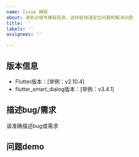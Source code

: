 ```yaml
---
name: Issue 模板
about: 请务必填写模板信息，这样能快速定位问题和解决问题
title: ''
labels: ''
assignees: ''

---
```


## 版本信息
- Flutter版本：[举例：v2.10.4]
- flutter_smart_dialog版本：[举例：v3.4.1]

## 描述bug/需求
请准确描述bug或需求

## 问题demo
<!-- 提供可复现问题的最简demo（可执行的main文件），可以节省大量的沟通时间，快速定位和解决问题 -->
